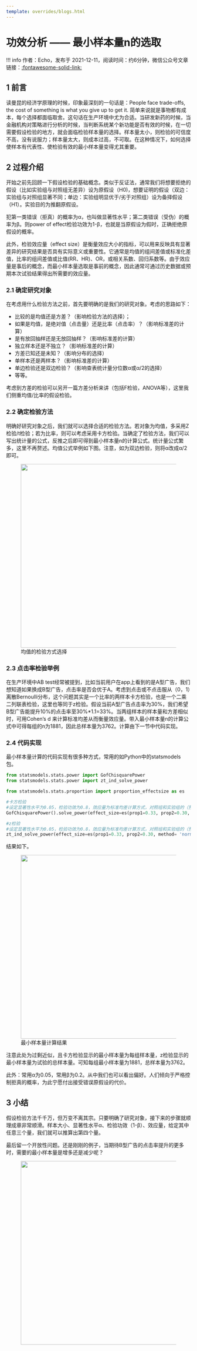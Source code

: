 ```yaml
---
template: overrides/blogs.html
---
```


# 功效分析 —— 最小样本量n的选取

!!! info
    作者：Echo，发布于 2021-12-11，阅读时间：约6分钟，微信公众号文章链接：[:fontawesome-solid-link:]()

## 1 前言
读曼昆的经济学原理的时候，印象最深刻的一句话是：People face trade-offs, the cost of something is what you give up to get it. 简单来说就是事物都有成本，每个选择都面临取舍。这句话在生产环境中尤为合适。当研发新药的时候，当金融机构对策略进行分析的时候，当判断系统某个新功能是否有效的时候，在一切需要假设检验的地方，就会面临检验样本量的选择。样本量太小，则检验的可信度不高，没有说服力；样本量太大，则成本过高，不可取。在这种情况下，如何选择使样本有代表性、使检验有效的最小样本量变得尤其重要。


## 2 过程介绍

开始之前先回顾一下假设检验的基础概念。类似于反证法，通常我们将想要拒绝的假设（比如实验组与对照组无差异）设为原假设（H0)，想要证明的假设（双边：实验组与对照组显著不同；单边：实验组明显优于/劣于对照组）设为备择假设（H1）。实验目的为推翻原假设。

犯第一类错误（拒真）的概率为α，也叫做显著性水平；第二类错误（受伪）的概率为β。则power of effect检验功效为1-β，也就是当原假设为假时，正确拒绝原假设的概率。

此外，检验效应量（effect size）是衡量效应大小的指标，可以用来反映具有显著差异的研究结果是否具有实际意义或重要性。它通常是均值的组间差值或标准化差值，比率的组间差值或比值(RR、HR)、OR，或相关系数、回归系数等。由于效应量是事后的概念，而最小样本量选取是事前的概念，因此通常可通过历史数据或预期本次试验结果得出所需要的效应量。

### 2.1 确定研究对象

在考虑用什么检验方法之前，首先要明确的是我们的研究对象。考虑的思路如下：

- 比较的是均值还是方差？（影响检验方法的选择）；
- 如果是均值，是绝对值（点击量）还是比率（点击率）？（影响标准差的计算）
- 是有放回抽样还是无放回抽样？（影响标准差的计算）
- 独立样本还是不独立？（影响标准差的计算）
- 方差已知还是未知？（影响分布的选择）
- 单样本还是两样本？（影响标准差的计算）
- 单边检验还是双边检验？（影响查表统计量分位数α或α/2的选择）
- 等等。

考虑到方差的检验可以另开一篇方差分析来讲（包括F检验，ANOVA等），这里我们侧重均值/比率的假设检验。

### 2.2 确定检验方法

明确好研究对象之后，我们就可以选择合适的检验方法。若对象为均值，多采用Z检验/t检验；若为比率，则可以考虑采用卡方检验。当确定了检验方法，我们可以写出统计量的公式，反推之后即可得到最小样本量n的计算公式。统计量公式繁多，这里不再赘述。均值公式举例如下图。注意，如为双边检验，则将α改成α/2即可。
<figure>
  <img src="https://cdn.jsdelivr.net/gh/BulletTech2021/Pics/img/test_flow.png" width="500"/>
  <figcaption>均值的检验方式选择</figcaption>
</figure>


### 2.3 点击率检验举例

在生产环境中AB test经常被提到，比如当前用户在app上看到的是A型广告，我们想知道如果换成B型广告，点击率是否会优于A。考虑到点击或不点击服从（0，1）离散Bernoulli分布，这个问题其实是一个比率的两样本卡方检验，也是一个二乘二列联表检验，这里也等同于z检验。假设当前A型广告点击率为30%，我们希望B型广告能提升10%的点击率至30%*1.1=33%。当两组样本的样本量和方差相似时，可用Cohen’s d 来计算标准均差从而衡量效应量。带入最小样本量n的计算公式中可得每组的n为1881，因此总样本量为3762。计算由下一节中代码实现。


### 2.4 代码实现
最小样本量计算的代码实现有很多种方式，常用的如Python中的statsmodels包。

```python
from statsmodels.stats.power import GofChisquarePower
from statsmodels.stats.power import zt_ind_solve_power

from statsmodels.stats.proportion import proportion_effectsize as es

#卡方检验
#设定显著性水平为0.05，检验功效为0.8，效应量为标准均差计算方式，对照组和实验组的（预期）比率分别为30%和33%，实验组和对照组数量相等，双边检验。
GofChisquarePower().solve_power(effect_size=es(prop1=0.33, prop2=0.30, method= 'normal'), alpha=0.05, power=0.8,n_bins=2)

#z检验
#设定显著性水平为0.05，检验功效为0.8，效应量为标准均差计算方式，对照组和实验组的（预期）比率分别为30%和33%，实验组和对照组数量相等，双边检验。
zt_ind_solve_power(effect_size=es(prop1=0.33, prop2=0.30, method= 'normal'), alpha=0.05, power=0.8, ratio=1.0, alternative="two-sided")
```
结果如下。

<figure>
  <img src="https://cdn.jsdelivr.net/gh/BulletTech2021/Pics/img/t_test.png" width="500"/>
  <figcaption>最小样本量计算结果</figcaption>
</figure>

注意此处为过剩近似，且卡方检验显示的最小样本量为每组样本量，z检验显示的最小样本量为试验的总样本量。可知每组最小样本量为1881，总样本量为3762。

此外：常用α为0.05，常用β为0.2。从中我们也可以看出偏好。人们倾向于严格控制拒真的概率，为此宁愿付出接受错误原假设的代价。

## 3 小结
假设检验方法千千万，但万变不离其宗。只要明确了研究对象，接下来的步骤就顺理成章非常顺滑。样本大小、显著性水平α、检验功效（1-β）、效应量，给定其中任意三个量，我们就可以推算出第四个量。

最后留一个开放性问题。还是刚刚的例子，当期待B型广告的点击率提升的更多时，需要的最小样本量是增多还是减少呢？


<figure>
  <img src="https://cdn.jsdelivr.net/gh/BulletTech2021/Pics/2021-6-14/1623639526512-1080P%20(Full%20HD)%20-%20Tail%20Pic.png" width="500" />
</figure>